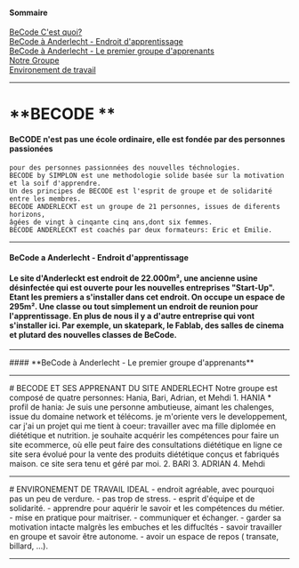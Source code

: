 
#### **Sommaire**

[BeCode C'est quoi?](#Becodecq)  
[BeCode à Anderlecht - Endroit d'apprentissage](#Becodeaded)      
[BeCode à Anderlecht - Le premier groupe d'apprenants](#Becodeadlpga)     
[Notre Groupe](#notregroupe)     
[Environement de travail](#environement)      

---
<a name="Becodecq"/>

# **BECODE **
#### BeCODE n'est pas une école ordinaire, elle est fondée par des personnes passionées 
    pour des personnes passionnées des nouvelles téchnologies.
    BECODE by SIMPLON est une methodologie solide basée sur la motivation et la soif d'apprendre.
    Un des principes de BECODE est l'esprit de groupe et de solidarité entre les membres.
    BECODE ANDERLECKT est un groupe de 21 personnes, issues de diferents horizons, 
    âgées de vingt à cinqante cinq ans,dont six femmes.
    BECODE ANDERLECKT est coachés par deux formateurs: Eric et Emilie.

---
<a name="Becodeaded"/>   

#### **BeCode a Anderlecht - Endroit d'apprentissage**   
#### Le site d'Anderleckt est endroit de 22.000m², une ancienne usine désinfectée qui est ouverte pour les nouvelles entreprises "Start-Up". Etant les    premiers a s'installer dans cet endroit. On occupe un espace de 295m². Une classe ou tout simplement un endroit de reunion pour l'apprentissage. En plus de nous il y a d'autre entreprise qui vont s'installer ici. Par exemple, un skatepark, le Fablab, des salles de cinema et plutard des nouvelles classes de BeCode.

---
<a name="Becodeadlpga"/>         
#### **BeCode à Anderlecht - Le premier groupe d'apprenants**

---
<a name="notregroupe"/>    
# BECODE ET SES APPRENANT DU SITE ANDERLECHT 
Notre groupe est composé de quatre personnes: Hania, Bari, Adrian, et Mehdi
1. HANIA 
  * profil de hania:
      Je suis une personne ambutieuse, aimant les chalenges, issue du domaine network et télécoms.
      je m'oriente vers le developpement, car j'ai un projet qui me tient à coeur: travailler avec ma fille
      diplomée en diététique et nutrition. je souhaite acquérir les compétences pour faire un site ecommerce, 
      où elle peut faire des consultations diététique en ligne ce site sera évolué pour la vente des produits diététique 
      conçus et fabriqués maison. ce site sera tenu et géré par moi. 
2. BARI 
3. ADRIAN 
4. Mehdi  

--- 
<a name="environement"/>         
# ENVIRONEMENT DE TRAVAIL IDEAL
-  endroit agréable, avec pourquoi pas un peu de verdure.
-  pas trop de stress.
-  esprit d'équipe et de solidarité.
-  apprendre pour aquérir le savoir et les compétences du métier.
-  mise en pratique pour maitriser.
-  communiquer et échanger.
-  garder sa motivation intacte malgrès les embuches et les diffucltés
-  savoir travailler en groupe et savoir être autonome.
- avoir un espace de repos ( transate, billard, ...).

---
